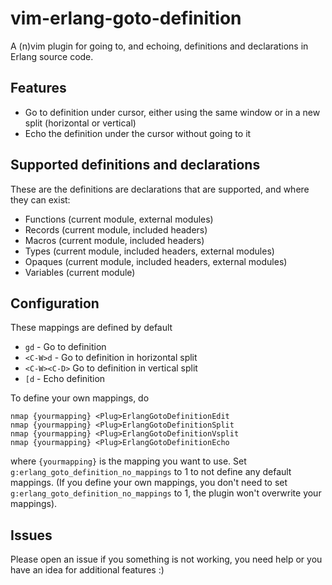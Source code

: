 # vim-erlang-goto-definition

A (n)vim plugin for going to, and echoing, definitions and declarations in
Erlang source code.

## Features

- Go to definition under cursor, either using the same window or in a new split
  (horizontal or vertical)
- Echo the definition under the cursor without going to it

## Supported definitions and declarations

These are the definitions are declarations that are supported, and where they
can exist:

- Functions (current module, external modules)
- Records (current module, included headers)
- Macros (current module, included headers)
- Types (current module, included headers, external modules)
- Opaques (current module, included headers, external modules)
- Variables (current module)

## Configuration

These mappings are defined by default

- `gd` - Go to definition
- `<C-W>d` - Go to definition in horizontal split
- `<C-W><C-D>` Go to definition in vertical split
- `[d` - Echo definition

To define your own mappings, do

```vimscript
nmap {yourmapping} <Plug>ErlangGotoDefinitionEdit
nmap {yourmapping} <Plug>ErlangGotoDefinitionSplit
nmap {yourmapping} <Plug>ErlangGotoDefinitionVsplit
nmap {yourmapping} <Plug>ErlangGotoDefinitionEcho
```

where `{yourmapping}` is the mapping you want to use. Set
`g:erlang_goto_definition_no_mappings` to 1 to not define any default mappings.
(If you define your own mappings, you don't need to set
`g:erlang_goto_definition_no_mappings` to 1, the plugin won't overwrite your
mappings).

## Issues

Please open an issue if you something is not working, you need help or you have
an idea for additional features :)
